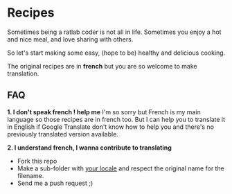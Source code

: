 # Recipes

Sometimes being a ratlab coder is not all in life. Sometimes you enjoy a hot and nice meal, and love sharing with others.

So let's start making some easy, (hope to be) healthy and delicious cooking.

The original recipes are in **french** but you are so welcome to make translation.

## FAQ

**1. I don't speak french ! help me**
I'm so sorry but French is my main language so those recipes are in french too. But I can help you to translate it in English if Google Translate don't know how to help you and there's no previously translated version available.

**2. I understand french, I wanna contribute to translating**
- Fork this repo
- Make a sub-folder with [your locale](http://www.iana.org/assignments/language-subtag-registry) and respect the original name for the filename.
- Send me a push request ;)
